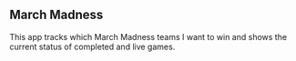 ## March Madness

This app tracks which March Madness teams I want to win and shows the current
status of completed and live games.
